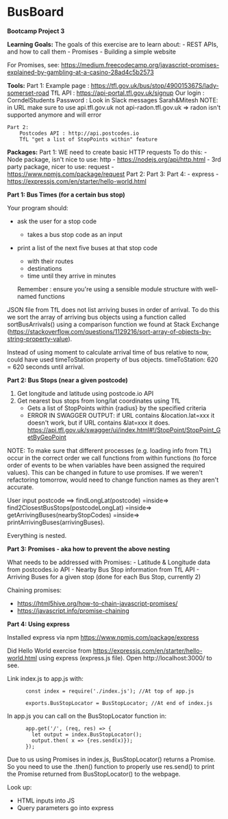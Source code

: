 # BusBoard
**Bootcamp Project 3**

**Learning Goals:**
    The goals of this exercise are to learn about:
     - REST APIs, and how to call them
     - Promises
     - Building a simple website

For Promises, see: https://medium.freecodecamp.org/javascript-promises-explained-by-gambling-at-a-casino-28ad4c5b2573

**Tools:**
    Part 1:
        Example page : https://tfl.gov.uk/bus/stop/490015367S/lady-somerset-road
        TfL API : https://api-portal.tfl.gov.uk/signup
        Our login : CorndelStudents
            Password : Look in Slack messages Sarah&Mitesh
        NOTE: in URL make sure to use api.tfl.gov.uk not api-radon.tfl.gov.uk => radon isn't supported anymore and will error

    Part 2:
        Postcodes API : http://api.postcodes.io
        TfL "get a list of StopPoints within" feature

**Packages:**
    Part 1:
        WE need to create basic HTTP requests
        To do this:
          - Node package, isn't nice to use: http - https://nodejs.org/api/http.html
          - 3rd party package, nicer to use: request - https://www.npmjs.com/package/request
    Part 2:
    Part 3:
    Part 4:
          - express - https://expressjs.com/en/starter/hello-world.html



**Part 1: Bus Times (for a certain bus stop)**

Your program should:
  - ask the user for a stop code
      - takes a bus stop code as an input
  - print a list of the next five buses at that stop code
      - with their routes
      - destinations
      - time until they arrive in minutes

    Remember : ensure you're using a sensible module structure with well-named functions


JSON file from TfL does not list arriving buses in order of arrival. To do this
we sort the array of arriving bus objects using a function called sortBusArrivals()
using a comparison function we found at Stack Exchange (https://stackoverflow.com/questions/1129216/sort-array-of-objects-by-string-property-value).

Instead of using moment to calculate arrival time of bus relative to now, could
have used timeToStation property of bus objects. timeToStation: 620 = 620 seconds
until arrival.

**Part 2: Bus Stops (near a given postcode)**

1) Get longitude and latitude using postcode.io API
2) Get nearest bus stops from long/lat coordinates using TfL
    - Gets a list of StopPoints within {radius} by the specified criteria
    - ERROR IN SWAGGER OUTPUT: if URL contains &location.lat=xxx it doesn't work,
      but if URL contains &lat=xxx it does.
      https://api.tfl.gov.uk/swagger/ui/index.html#!/StopPoint/StopPoint_GetByGeoPoint

NOTE:
To make sure that different processes (e.g. loading info from TfL) occur in the
correct order we call functions from within functions (to force order of events
to be when variables have been assigned the required values). This can be changed
in future to use promises. If we weren't refactoring tomorrow, would need to change
function names as they aren't accurate.

User input postcode ==> findLongLat(postcode) =inside=> find2ClosestBusStops(postcodeLongLat)
=inside=> getArrivingBuses(nearbyStopCodes) =inside=> printArrivingBuses(arrivingBuses).

Everything is nested.


**Part 3: Promises - aka how to prevent the above nesting**

What needs to be addressed with Promises:
    - Latitude & Longitude data from postcodes.io API
    - Nearby Bus Stop information from TfL API
    - Arriving Buses for a given stop (done for each Bus Stop, currently 2)

Chaining promises:
  - https://html5hive.org/how-to-chain-javascript-promises/
  - https://javascript.info/promise-chaining

**Part 4: Using express**

Installed express via npm https://www.npmjs.com/package/express

Did Hello World exercise from https://expressjs.com/en/starter/hello-world.html
using express (express.js file). Open http://localhost:3000/ to see.

Link index.js to app.js with:

          const index = require('./index.js'); //At top of app.js

          exports.BusStopLocator = BusStopLocator; //At end of index.js

In app.js you can call on the BusStopLocator function in:

          app.get('/', (req, res) => {
            let output = index.BusStopLocator();
            output.then( x => {res.send(x)});
          });

Due to us using Promises in index.js, BusStopLocator() returns a Promise. So you
need to use the .then() function to properly use res.send() to print the Promise
returned from BusStopLocator() to the webpage.


Look up:
  -   HTML inputs into JS
  -   Query parameters go into express
